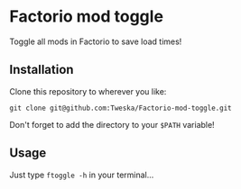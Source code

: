 # Factorio mod toggle
Toggle all mods in Factorio to save load times!

## Installation
Clone this repository to wherever you like:
```
git clone git@github.com:Tweska/Factorio-mod-toggle.git
```
Don't forget to add the directory to your `$PATH` variable!

## Usage
Just type `ftoggle -h` in your terminal...
